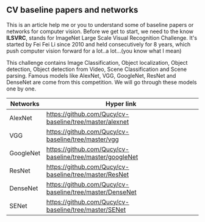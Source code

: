 ## CV baseline papers and networks

This is an article help me or you to understand some of baseline papers or networks for computer vision. Before we get to start, we need to the know **ILSVRC**, stands for ImageNet Large Scale Visual Recognition Challenge. It's started by Fei Fei Li since 2010 and held consecutively for 8 years, which push computer vision forward for a lot..a lot...(you know what I mean)

This challenge contains Image Classification, Object localization, Object detection, Object detection from Video, Scene Classification and Scene parsing. Famous models like AlexNet, VGG, GoogleNet, ResNet and DenseNet are come from this competition. We will go through these models one by one.


| Networks  | Hyper link                                                |
| --------- | --------------------------------------------------------- |
| AlexNet   | https://github.com/Qucy/cv-baseline/tree/master/alexnet   |
| VGG       | https://github.com/Qucy/cv-baseline/tree/master/vgg       |
| GoogleNet | https://github.com/Qucy/cv-baseline/tree/master/googleNet |
| ResNet    | https://github.com/Qucy/cv-baseline/tree/master/ResNet    |
| DenseNet  | https://github.com/Qucy/cv-baseline/tree/master/DenseNet  |
| SENet     | https://github.com/Qucy/cv-baseline/tree/master/SENet     |


